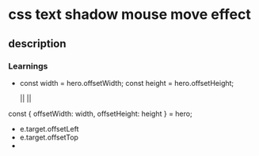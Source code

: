 # css text shadow mouse move effect

## description


### Learnings
- const width = hero.offsetWidth;
   const height = hero.offsetHeight;

   ||
   ||

 const {
    offsetWidth: width,
    offsetHeight: height
    } = hero;

- e.target.offsetLeft
- e.target.offsetTop
- 